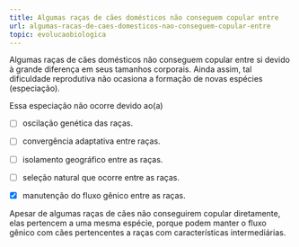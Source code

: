 ```yaml
---
title: Algumas raças de cães domésticos não conseguem copular entre
url: algumas-racas-de-caes-domesticos-nao-conseguem-copular-entre
topic: evolucaobiologica
---
```



Algumas raças de cães domésticos não conseguem copular entre si devido à grande diferença em seus tamanhos corporais. Ainda assim, tal dificuldade reprodutiva não ocasiona a formação de novas espécies (especiação).

Essa especiação não ocorre devido ao(a)



- [ ] oscilação genética das raças.
- [ ] convergência adaptativa entre raças.
- [ ] isolamento geográfico entre as raças.
- [ ] seleção natural que ocorre entre as raças.
- [x] manutenção do fluxo gênico entre as raças.


Apesar de algumas raças de cães não conseguirem copular diretamente, elas pertencem a uma mesma espécie, porque podem manter o fluxo gênico com cães pertencentes a raças com características intermediárias.
